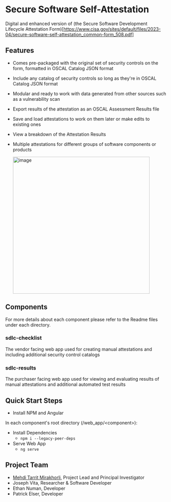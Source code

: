 # Secure Software Self-Attestation
Digital and enhanced version of (the Secure Software Development Lifecycle Attestation Form)[https://www.cisa.gov/sites/default/files/2023-04/secure-software-self-attestation_common-form_508.pdf]

## Features
- Comes pre-packaged with the original set of security controls on the form, formatted in OSCAL Catalog JSON format
- Include any catalog of security controls so long as they're in OSCAL Catalog JSON format
- Modular and ready to work with data generated from other sources such as a vulnerability scan
- Export results of the attestation as an OSCAL Assessment Results file
- Save and load attestations to work on them later or make edits to existing ones
- View a breakdown of the Attestation Results 
- Multiple attestations for different groups of software components or products

  <img width="428" alt="image" src="https://github.com/SoftwareDesignLab/Secure-Software-Self-Attestation/assets/14220640/c180ce2e-915b-4fce-93c9-568ea29e5478">


## Components
For more details about each component please refer to the Readme files under each directory.

### sdlc-checklist
The vendor facing web app used for creating manual attestations and including additional security control catalogs 

### sdlc-results
The purchaser facing web app used for viewing and evaluating results of manual attestations and additional automated test results

## Quick Start Steps
- Install NPM and Angular

In each component's root directory (/web_app/&lt;component&gt;):
- Install Dependencies 
  - `npm i --legacy-peer-deps`
- Serve Web App 
  - `ng serve`

## Project Team
- [Mehdi Tarrit Mirakhorli](https://mehdimirakhorli.github.io/), Project Lead and Principal Investigator
- Joseph Vita, Researcher & Software Developer
- Ethan Numan, Developer
- Patrick Elser, Developer 
